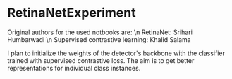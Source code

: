 # RetinaNetExperiment
Original authors for the used notbooks are: \n
RetinaNet: Srihari Humbarwadi \n
Supervised contrastive learning: Khalid Salama

I plan to initialize the weights of the detector's backbone with the classifier trained with supervised contrastive loss. The aim is to get better representations for individual class instances.
